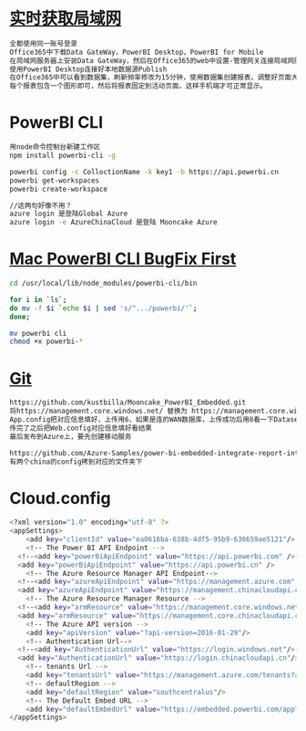 # [实时获取局域网](http://blog.chinaunix.net/uid-31401119-id-5781310.html)
```sh
全都使用同一账号登录
Office365中下载Data GateWay，PowerBI Desktop，PowerBI for Mobile
在局域网服务器上安装Data GateWay，然后在Office365的web中设置-管理网关连接局域网服务器
使用PowerBI Desktop连接好本地数据源Publish
在Office365中可以看到数据集，刷新频率修改为15分钟，使用数据集创建报表，调整好页面大小380*380左右
每个报表包含一个图形即可，然后将报表固定到活动页面，这样手机端才可正常显示。

```

# PowerBI CLI
```sh
用node命令控制台新建工作区
npm install powerbi-cli -g

powerbi config -c ColloctionName -k key1 -b https://api.powerbi.cn
powerbi get-workspaces
powerbi create-workspace

//这两句好像不用？
azure login 是登陆Global Azure
azure login -e AzureChinaCloud 是登陆 Mooncake Azure 
```

# [Mac PowerBI CLI BugFix First](https://docs.azure.cn/zh-cn/articles/azure-operations-guide/power-bi-embedded/aog-power-bi-embedded-cli-cannot-be-used-in-mac-os)
```sh
cd /usr/local/lib/node_modules/powerbi-cli/bin

for i in `ls`; 
do mv -f $i `echo $i | sed 's/^.../powerbi/'`; 
done;

mv powerbi cli
chmod +x powerbi-*
```

# [Git](https://docs.azure.cn/zh-cn/articles/azure-operations-guide/power-bi-embedded/aog-power-bi-embedded-sample-configuration-steps)
```sh
https://github.com/kustbilla/Mooncake_PowerBI_Embedded.git
将https://management.core.windows.net/ 替换为 https://management.core.windows.net/  
App.config把对应信息填好，上传用6，如果是连的WAN数据库，上传成功后用8看一下DatasetId，之后用7设置字符串Data Source=www.azure.cn;Initial Catalog=dbname;
传完了之后把Web.config对应信息填好看结果
最后发布到Azure上，要先创建移动服务

https://github.com/Azure-Samples/power-bi-embedded-integrate-report-into-web-app.git
有两个china的config拷到对应的文件夹下
```

# Cloud.config
```sh
<?xml version="1.0" encoding="utf-8" ?>
<appSettings>
	<add key="clientId" value="ea0616ba-638b-4df5-95b9-636659ae5121"/>
	<!-- The Power BI API Endpoint -->
  <!--<add key="powerBiApiEndpoint" value="https://api.powerbi.com" />-->
  <add key="powerBiApiEndpoint" value="https://api.powerbi.cn" />
	<!-- The Azure Resource Manager API Endpoint-->
  <!--<add key="azureApiEndpoint" value="https://management.azure.com" />-->
  <add key="azureApiEndpoint" value="https://management.chinacloudapi.cn" />
	<!-- The Azure Resource Manager Resource -->
  <!--<add key="armResource" value="https://management.core.windows.net/"/>-->
  <add key="armResource" value="https://management.core.chinacloudapi.cn"/>
	<!-- The Azure API version -->
	<add key="apiVersion" value="?api-version=2016-01-29"/>
	<!-- Authentication Url-->
  <!--<add key="AuthenticationUrl" value="https://login.windows.net"/>-->
  <add key="AuthenticationUrl" value="https://login.chinacloudapi.cn"/>
	<!-- tenants Url -->
	<add key="tenantsUrl" value="https://management.azure.com/tenants?api-version=2016-01-29" />
	<!-- defaultRegion -->
	<add key="defaultRegion" value="southcentralus"/>
	<!-- The Default Embed URL -->
	<add key="defaultEmbedUrl" value="https://embedded.powerbi.com/appTokenReportEmbed" />
</appSettings>
```



